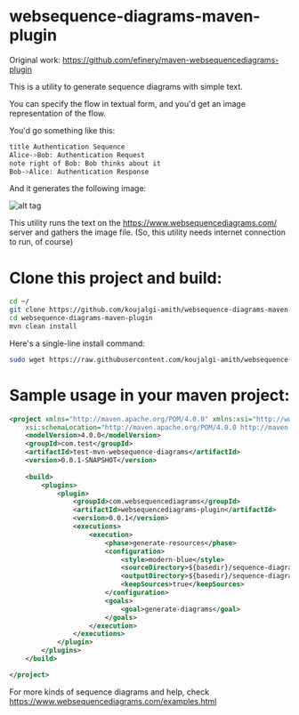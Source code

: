 # websequence-diagrams-maven-plugin

Original work: https://github.com/efinery/maven-websequencediagrams-plugin

This is a utility to generate sequence diagrams with simple text.

You can specify the flow in textual form, and you'd get an image representation of the flow.

You'd go something like this:

```sh
title Authentication Sequence
Alice->Bob: Authentication Request
note right of Bob: Bob thinks about it
Bob->Alice: Authentication Response
```

And it generates the following image:

![alt tag](https://raw.githubusercontent.com/koujalgi-amith/websequence-diagrams-maven-plugin/master/test.png)

This utility runs the text on the https://www.websequencediagrams.com/ server and gathers the image file. (So, this utility needs internet connection to run, of course)


# Clone this project and build:

```sh
cd ~/
git clone https://github.com/koujalgi-amith/websequence-diagrams-maven-plugin.git
cd websequence-diagrams-maven-plugin
mvn clean install
```

Here's a single-line install command:
```sh
sudo wget https://raw.githubusercontent.com/koujalgi-amith/websequence-diagrams-maven-plugin/master/build.sh -v -O build.sh; sudo chmod 777 build.sh; ./build.sh; rm -rf build.sh
```

# Sample usage in your maven project:

```xml
<project xmlns="http://maven.apache.org/POM/4.0.0" xmlns:xsi="http://www.w3.org/2001/XMLSchema-instance"
	xsi:schemaLocation="http://maven.apache.org/POM/4.0.0 http://maven.apache.org/xsd/maven-4.0.0.xsd">
	<modelVersion>4.0.0</modelVersion>
	<groupId>com.test</groupId>
	<artifactId>test-mvn-websequence-diagrams</artifactId>
	<version>0.0.1-SNAPSHOT</version>
	
	<build>
		<plugins>
			<plugin>
				<groupId>com.websequencediagrams</groupId>
				<artifactId>websequencediagrams-plugin</artifactId>
				<version>0.0.1</version>
				<executions>
					<execution>
						<phase>generate-resources</phase>
						<configuration>
							<style>modern-blue</style>
							<sourceDirectory>${basedir}/sequence-diagrams/sources</sourceDirectory>
							<outputDirectory>${basedir}/sequence-diagrams/generated</outputDirectory>
							<keepSources>true</keepSources>
						</configuration>
						<goals>
							<goal>generate-diagrams</goal>
						</goals>
					</execution>
				</executions>
			</plugin>
		</plugins>
	</build>

</project>
```

For more kinds of sequence diagrams and help, check https://www.websequencediagrams.com/examples.html
